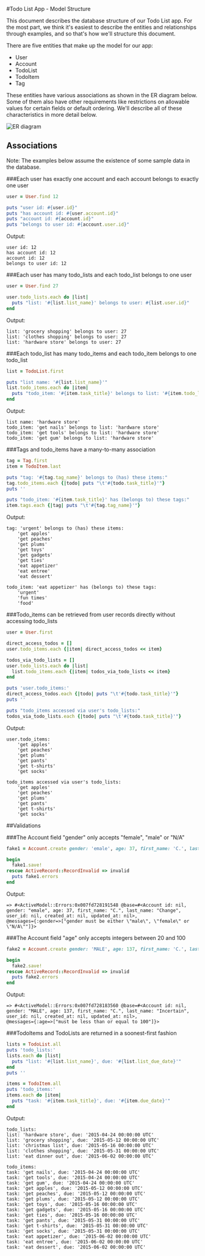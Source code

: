 #Todo List App - Model Structure

This document describes the database structure of our Todo List app. For the most part, we think it's easiest to describe the entities and relationships through examples, and so that's how we'll structure this document.

There are five entities that make up the model for our app:

- User
- Account
- TodoList
- TodoItem
- Tag

These entities have various associations as shown in the ER diagram below. Some of them also have other requirements like restrictions on allowable values for certain fields or default ordering. We'll describe all of these characteristics in more detail below.

![ER diagram](/erd.png)

## Associations

Note: The examples below assume the existence of some sample data in the database.

###Each user has exactly one account and each account belongs to exactly one user

```ruby
user = User.find 12

puts "user id: #{user.id}"
puts "has account id: #{user.account.id}"
puts "account id: #{account.id}"
puts "belongs to user id: #{account.user.id}"
```
Output:
```
user id: 12
has account id: 12
account id: 12
belongs to user id: 12
```

###Each user has many todo_lists and each todo_list belongs to one user

```ruby
user = User.find 27

user.todo_lists.each do |list|
  puts "list: '#{list.list_name}' belongs to user: #{list.user.id}"
end
```
Output:
```
list: 'grocery shopping' belongs to user: 27
list: 'clothes shopping' belongs to user: 27
list: 'hardware store' belongs to user: 27
```

###Each todo_list has many todo_items and each todo_item belongs to one todo_list

```ruby
list = TodoList.first

puts "list name: '#{list.list_name}'"
list.todo_items.each do |item|
  puts "todo_item: '#{item.task_title}' belongs to list: '#{item.todo_list.list_name}'"
end
```
Output:
```
list name: 'hardware store'
todo_item: 'get nails' belongs to list: 'hardware store'
todo_item: 'get tools' belongs to list: 'hardware store'
todo_item: 'get gum' belongs to list: 'hardware store'
```

###Tags and todo_items have a many-to-many association
```ruby
tag = Tag.first
item = TodoItem.last

puts "tag: '#{tag.tag_name}' belongs to (has) these items:"
tag.todo_items.each {|todo| puts "\t'#{todo.task_title}'"}
puts ''

puts "todo_item: '#{item.task_title}' has (belongs to) these tags:"
item.tags.each {|tag| puts "\t'#{tag.tag_name}'"}
```
Output:
```
tag: 'urgent' belongs to (has) these items:
	'get apples'
	'get peaches'
	'get plums'
	'get toys'
	'get gadgets'
	'get ties'
	'eat appetizer'
	'eat entree'
	'eat dessert'

todo_item: 'eat appetizer' has (belongs to) these tags:
	'urgent'
	'fun times'
	'food'
```

###Todo_items can be retrieved from user records directly without accessing todo_lists

```ruby
user = User.first

direct_access_todos = []
user.todo_items.each {|item| direct_access_todos << item}

todos_via_todo_lists = []
user.todo_lists.each do |list|
  list.todo_items.each {|item| todos_via_todo_lists << item}
end

puts 'user.todo_items:'
direct_access_todos.each {|todo| puts "\t'#{todo.task_title}'"}
puts ''

puts "todo_items accessed via user's todo_lists:"
todos_via_todo_lists.each {|todo| puts "\t'#{todo.task_title}'"}
```
Output:
```
user.todo_items:
	'get apples'
	'get peaches'
	'get plums'
	'get pants'
	'get t-shirts'
	'get socks'

todo_items accessed via user's todo_lists:
	'get apples'
	'get peaches'
	'get plums'
	'get pants'
	'get t-shirts'
	'get socks'
```

##Validations

###The Account field "gender" only accepts "female", "male" or "N/A"

```ruby
fake1 = Account.create gender: 'emale', age: 37, first_name: 'C.', last_name: 'Change'

begin
  fake1.save!
rescue ActiveRecord::RecordInvalid => invalid
  puts fake1.errors
end
```
Output:
```
=> #<ActiveModel::Errors:0x007fd728191548 @base=#<Account id: nil, gender: "emale", age: 37, first_name: "C.", last_name: "Change", user_id: nil, created_at: nil, updated_at: nil>,
@messages={:gender=>["gender must be either \"male\", \"female\" or \"N/A\""]}>
```

###The Account field "age" only accepts integers between 20 and 100

```ruby
fake2 = Account.create gender: 'MALE', age: 137, first_name: 'C.', last_name: 'Incertain'

begin
  fake2.save!
rescue ActiveRecord::RecordInvalid => invalid
  puts fake2.errors
end
```
Output:
```
=> #<ActiveModel::Errors:0x007fd728183560 @base=#<Account id: nil, gender: "MALE", age: 137, first_name: "C.", last_name: "Incertain", user_id: nil, created_at: nil, updated_at: nil>,
@messages={:age=>["must be less than or equal to 100"]}>
```
###TodoItems and TodoLists are returned in a soonest-first fashion

```ruby
lists = TodoList.all
puts 'todo_lists:'
lists.each do |list|
  puts "list: '#{list.list_name}', due: '#{list.list_due_date}'"
end
puts ''

items = TodoItem.all
puts 'todo_items:'
items.each do |item|
  puts "task: '#{item.task_title}', due: '#{item.due_date}'"
end
```
Output:
```
todo_lists:
list: 'hardware store', due: '2015-04-24 00:00:00 UTC'
list: 'grocery shopping', due: '2015-05-12 00:00:00 UTC'
list: 'christmas list', due: '2015-05-16 00:00:00 UTC'
list: 'clothes shopping', due: '2015-05-31 00:00:00 UTC'
list: 'eat dinner out', due: '2015-06-02 00:00:00 UTC'

todo_items:
task: 'get nails', due: '2015-04-24 00:00:00 UTC'
task: 'get tools', due: '2015-04-24 00:00:00 UTC'
task: 'get gum', due: '2015-04-24 00:00:00 UTC'
task: 'get apples', due: '2015-05-12 00:00:00 UTC'
task: 'get peaches', due: '2015-05-12 00:00:00 UTC'
task: 'get plums', due: '2015-05-12 00:00:00 UTC'
task: 'get toys', due: '2015-05-16 00:00:00 UTC'
task: 'get gadgets', due: '2015-05-16 00:00:00 UTC'
task: 'get ties', due: '2015-05-16 00:00:00 UTC'
task: 'get pants', due: '2015-05-31 00:00:00 UTC'
task: 'get t-shirts', due: '2015-05-31 00:00:00 UTC'
task: 'get socks', due: '2015-05-31 00:00:00 UTC'
task: 'eat appetizer', due: '2015-06-02 00:00:00 UTC'
task: 'eat entree', due: '2015-06-02 00:00:00 UTC'
task: 'eat dessert', due: '2015-06-02 00:00:00 UTC'
```
